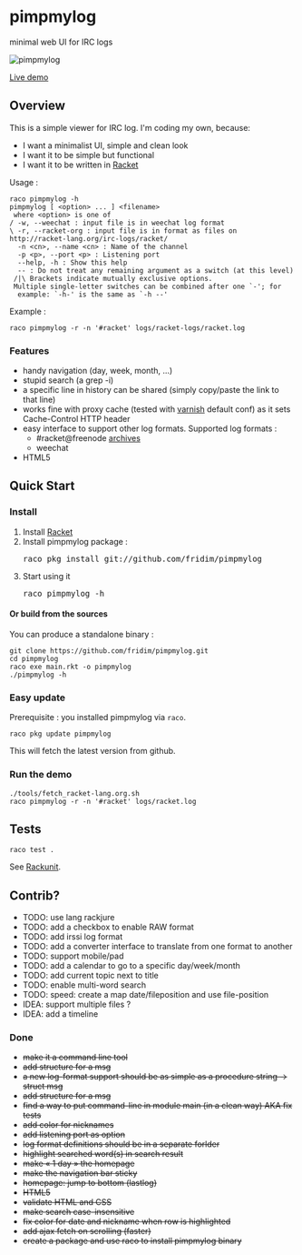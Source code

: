pimpmylog
==========

minimal web UI for IRC logs

![pimpmylog](http://i.imgur.com/kwabIOD.png)

[Live demo](http://logs.onfi.re/racket/)

Overview
--------

This is a simple viewer for IRC log. I'm coding my own, because:

* I want a minimalist UI, simple and clean look
* I want it to be simple but functional
* I want it to be written in [Racket](http://racket-lang.org)

Usage :

    raco pimpmylog -h
    pimpmylog [ <option> ... ] <filename>
     where <option> is one of
    / -w, --weechat : input file is in weechat log format
    \ -r, --racket-org : input file is in format as files on http://racket-lang.org/irc-logs/racket/
      -n <cn>, --name <cn> : Name of the channel
      -p <p>, --port <p> : Listening port
      --help, -h : Show this help
      -- : Do not treat any remaining argument as a switch (at this level)
     /|\ Brackets indicate mutually exclusive options.
     Multiple single-letter switches can be combined after one `-'; for
      example: `-h-' is the same as `-h --'

Example :

    raco pimpmylog -r -n '#racket' logs/racket-logs/racket.log

### Features

* handy navigation (day, week, month, ...)
* stupid search (a grep -i)
* a specific line in history can be shared (simply copy/paste the link to that line)
* works fine with proxy cache (tested with [varnish](https://www.varnish-cache.org/) default conf) as it sets Cache-Control HTTP header
* easy interface to support other log formats. Supported log formats :
  * #racket@freenode [archives](http://racket-lang.org/irc-logs/racket/)
  * weechat
* HTML5

Quick Start
-----------
### Install
1. Install [Racket](http://racket-lang.org)
2. Install pimpmylog package :
   <pre>raco pkg install git://github.com/fridim/pimpmylog</pre>
3. Start using it
   <pre>raco pimpmylog -h</pre>

#### Or build from the sources
You can produce a standalone binary :

    git clone https://github.com/fridim/pimpmylog.git
    cd pimpmylog
    raco exe main.rkt -o pimpmylog
    ./pimpmylog -h

### Easy update
Prerequisite : you installed pimpmylog via <code>raco</code>.

    raco pkg update pimpmylog

This will fetch the latest version from github.

### Run the demo

    ./tools/fetch_racket-lang.org.sh
    raco pimpmylog -r -n '#racket' logs/racket.log

Tests
-----

    raco test .

See [Rackunit](http://docs.racket-lang.org/rackunit/).

Contrib?
--------

* TODO: use lang rackjure
* TODO: add a checkbox to enable RAW format
* TODO: add irssi log format
* TODO: add a converter interface to translate from one format to another
* TODO: support mobile/pad
* TODO: add a calendar to go to a specific day/week/month
* TODO: add current topic next to title
* TODO: enable multi-word search
* TODO: speed: create a map date/fileposition and use file-position
* IDEA: support multiple files ?
* IDEA: add a timeline

### Done
* <del>make it a command line tool</del>
* <del>add structure for a msg</del>
* <del>a new log-format support should be as simple as a procedure string -> struct msg</del>
* <del>add structure for a msg</del>
* <del>find a way to put command-line in module main (in a clean way) AKA fix tests</del>
* <del>add color for nicknames</del>
* <del>add listening port as option</del>
* <del>log format definitions should be in a separate forlder</del>
* <del>highlight searched word(s) in search result</del>
* <del>make « 1 day » the homepage</del>
* <del>make the navigation bar sticky</del>
* <del>homepage: jump to bottom (lastlog)</del>
* <del>HTML5</del>
* <del>validate HTML and CSS</del>
* <del>make search case-insensitive</del>
* <del>fix color for date and nickname when row is highlighted</del>
* <del>add ajax fetch on scrolling (faster)</del>
* <del>create a package and use raco to install pimpmylog binary</del>
